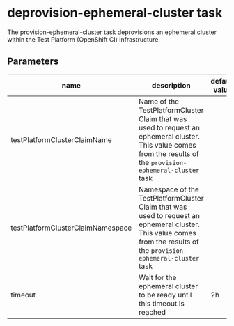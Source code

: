# deprovision-ephemeral-cluster task

The provision-ephemeral-cluster task deprovisions an ephemeral cluster within the Test Platform (OpenShift CI) infrastructure.

## Parameters
|name|description|default value|required|
|---|---|---|---|
|testPlatformClusterClaimName|Name of the TestPlatformCluster Claim that was used to request an ephemeral cluster. This value comes from the results of the `provision-ephemeral-cluster` task||true|
|testPlatformClusterClaimNamespace|Namespace of the TestPlatformCluster Claim that was used to request an ephemeral cluster. This value comes from the results of the `provision-ephemeral-cluster` task||true|
|timeout|Wait for the ephemeral cluster to be ready until this timeout is reached|2h|false|

